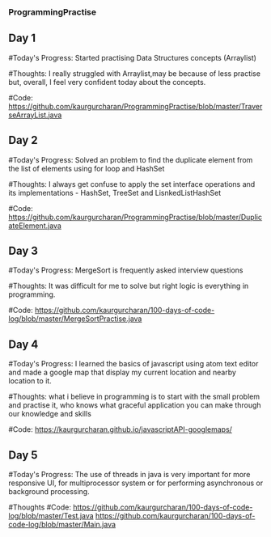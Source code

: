 ### ProgrammingPractise
## Day 1
#Today's Progress: Started practising Data Structures concepts (Arraylist)

#Thoughts: I really struggled with Arraylist,may be because of less practise but, overall, I feel very confident today about the concepts.

#Code: https://github.com/kaurgurcharan/ProgrammingPractise/blob/master/TraverseArrayList.java

## Day 2
#Today's Progress: Solved an problem to find the duplicate element from the list of elements using for loop and HashSet

#Thoughts: I always get confuse to apply the set interface operations and its implementations - HashSet, TreeSet and LisnkedListHashSet 

#Code: https://github.com/kaurgurcharan/ProgrammingPractise/blob/master/DuplicateElement.java

## Day 3
#Today's Progress: MergeSort is frequently asked interview questions

#Thoughts: It was difficult for me to solve but right logic is everything in programming. 

#Code: https://github.com/kaurgurcharan/100-days-of-code-log/blob/master/MergeSortPractise.java

## Day 4 
#Today's Progress: I learned the basics of javascript using atom text editor and made a google map that display my current location and nearby location to it.

#Thoughts: what i believe in programming is to start with the small problem and practise it, who knows what graceful application you can make through our knowledge and skills

#Code: https://kaurgurcharan.github.io/javascriptAPI-googlemaps/

## Day 5
#Today's Progress: The use of threads in java is very important for more responsive UI, for multiprocessor system or for performing asynchronous or background processing.

#Thoughts
#Code: https://github.com/kaurgurcharan/100-days-of-code-log/blob/master/Test.java
        https://github.com/kaurgurcharan/100-days-of-code-log/blob/master/Main.java
